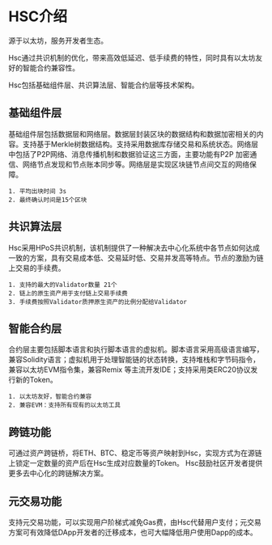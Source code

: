 # HSC介绍

源于以太坊，服务开发者生态。

Hsc通过共识机制的优化，带来高效低延迟、低手续费的特性，同时具有以太坊友好的智能合约兼容性。

Hsc包括基础组件层、共识算法层、智能合约层等技术架构。

## 基础组件层

基础组件层包括数据层和网络层。数据层封装区块的数据结构和数据加密相关的内容。支持基于Merkle树数据结构。支持采用数据库存储交易和系统状态。网络层中包括了P2P网络、消息传播机制和数据验证这三方面，主要功能有P2P 加密通信、网络节点发现和节点账本同步等。网络层是实现区块链节点间交互的网络保障。
```
1. 平均出块时间 3s
2. 最终确认时间是15个区块
```

## 共识算法层

Hsc采用HPoS共识机制，该机制提供了一种解决去中心化系统中各节点如何达成一致的方案，具有交易成本低、交易延时低、交易并发高等特点。节点的激励为链上交易的手续费。
```
1. 支持的最大的Validator数量 21个
2. 链上的原生资产用于支付链上交易手续费
3. 手续费按照Validator质押原生资产的比例分配给Validator
```
## 智能合约层
合约层主要包括脚本语言和执行脚本语言的虚拟机。脚本语言采用高级语言编写，兼容Solidity语言；虚拟机用于处理智能链的状态转换，支持堆栈和字节码指令，兼容以太坊EVM指令集，兼容Remix 等主流开发IDE；支持采用类ERC20协议发行新的Token。

```
1. 以太坊友好，智能合约兼容
2. 兼容EVM：支持所有现有的以太坊工具
```

## 跨链功能
可通过资产跨链桥，将ETH、BTC、稳定币等资产映射到Hsc，实现方式为在源链上锁定一定数量的资产后在Hsc生成对应数量的Token。
Hsc鼓励社区开发者提供更多去中心化的跨链解决方案。

## 元交易功能
支持元交易功能，可以实现用户阶梯式减免Gas费，由Hsc代替用户支付；元交易方案可有效降低DApp开发者的迁移成本，也可大幅降低用户使用Dapp的成本。
